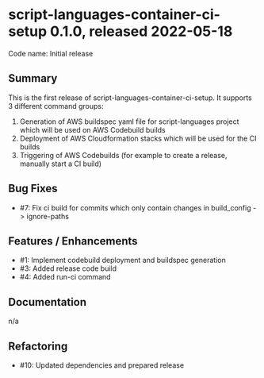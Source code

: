 # script-languages-container-ci-setup 0.1.0, released 2022-05-18

Code name: Initial release

## Summary

This is the first release of script-languages-container-ci-setup. It supports 3 different command groups:
1. Generation of AWS buildspec yaml file for script-languages project which will be used on AWS Codebuild builds
2. Deployment of AWS Cloudformation stacks which will be used for the CI builds
3. Triggering of AWS Codebuilds (for example to create a release, manually start a CI build)


## Bug Fixes
 
 - #7: Fix ci build for commits which only contain changes in build_config -> ignore-paths 

## Features / Enhancements

 - #1: Implement codebuild deployment and buildspec generation
 - #3: Added release code build
 - #4: Added run-ci command

## Documentation

n/a

## Refactoring

 - #10: Updated dependencies and prepared release
